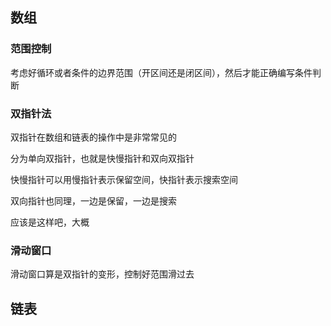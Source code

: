 ##  数组

### 范围控制

考虑好循环或者条件的边界范围（开区间还是闭区间），然后才能正确编写条件判断

### 双指针法

双指针在数组和链表的操作中是非常常见的

分为单向双指针，也就是快慢指针和双向双指针

快慢指针可以用慢指针表示保留空间，快指针表示搜索空间

双向指针也同理，一边是保留，一边是搜索

应该是这样吧，大概

### 滑动窗口

滑动窗口算是双指针的变形，控制好范围滑过去

## 链表

